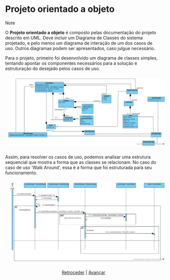 # Projeto orientado a objeto

>[!NOTE]
>O **Projeto orientado a objeto** é composto pelas documentação do projeto descrito em UML. Deve incluir um Diagrama de Classes do sistema projetado, e pelo menos um diagrama de interação de um dos casos de uso. Outros diagramas podem ser apresentados, caso julgue necessário.

Para o projeto, primeiro foi desenvolvido um diagrama de classes simples, tentando apontar os componentes necessários para a solução e estruturação do desejado pelos casos de uso.

<div align="center">
    <img src="img/ClassDiagram.svg"
        style="padding: 10px"
    >
</div>

Assim, para resolver os casos de uso, podemos analisar uma estrutura sequencial que mostra a forma que as classes se relacionam. No caso do caso de uso 'Walk Around', essa é a forma que foi estruturada para seu funcionamento.

<div align="center">
    <img src="img/WalkCaseDiagram.svg"
        style="padding: 10px"
    >
</div>

<div align="center">

[Retroceder](analise.md) | [Avançar](implementacao.md)

</div>